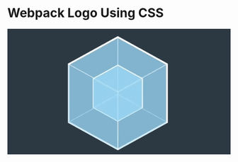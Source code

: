 # Webpack Logo Using CSS

![Effect](https://github.com/MickeyMiao7/webpack-logo/blob/master/screenshot.gif)